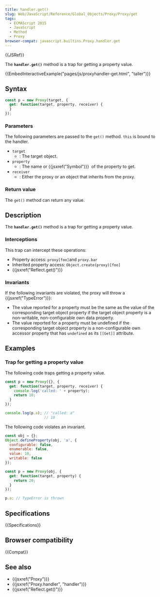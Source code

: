 ```yaml
---
title: handler.get()
slug: Web/JavaScript/Reference/Global_Objects/Proxy/Proxy/get
tags:
  - ECMAScript 2015
  - JavaScript
  - Method
  - Proxy
browser-compat: javascript.builtins.Proxy.handler.get
---
```

{{JSRef}}

The **`handler.get()`** method is a trap for getting a property value.

{{EmbedInteractiveExample("pages/js/proxyhandler-get.html", "taller")}}

## Syntax

```js
const p = new Proxy(target, {
  get: function(target, property, receiver) {
  }
});
```

### Parameters

The following parameters are passed to the `get()` method. `this` is bound to
the handler.

- `target`
  - : The target object.
- `property`
  - : The name or {{jsxref("Symbol")}}  of the property to get.
- `receiver`
  - : Either the proxy or an object that inherits from the proxy.

### Return value

The `get()` method can return any value.

## Description

The **`handler.get()`** method is a trap for getting a property value.

### Interceptions

This trap can intercept these operations:

- Property access: `proxy[foo]`and `proxy.bar`
- Inherited property access: `Object.create(proxy)[foo]`
- {{jsxref("Reflect.get()")}}

### Invariants

If the following invariants are violated, the proxy will throw a
{{jsxref("TypeError")}}:

- The value reported for a property must be the same as the value of the
  corresponding target object property if the target object property is a
  non-writable, non-configurable own data property.
- The value reported for a property must be undefined if the corresponding
  target object property is a non-configurable own accessor property that has
  `undefined` as its `[[Get]]` attribute.

## Examples

### Trap for getting a property value

The following code traps getting a property value.

```js
const p = new Proxy({}, {
  get: function(target, property, receiver) {
    console.log('called: ' + property);
    return 10;
  }
});

console.log(p.a); // "called: a"
                  // 10
```

The following code violates an invariant.

```js
const obj = {};
Object.defineProperty(obj, 'a', {
  configurable: false,
  enumerable: false,
  value: 10,
  writable: false
});

const p = new Proxy(obj, {
  get: function(target, property) {
    return 20;
  }
});

p.a; // TypeError is thrown
```

## Specifications

{{Specifications}}

## Browser compatibility

{{Compat}}

## See also

- {{jsxref("Proxy")}}
- {{jsxref("Proxy.handler", "handler")}}
- {{jsxref("Reflect.get()")}}
